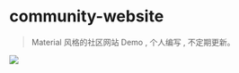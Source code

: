 # community-website
> Material 风格的社区网站 Demo , 个人编写 , 不定期更新。



![](https://gitee.com/hanmengnan/images-of-notes/raw/master/notes/image-20210213102817926.png)